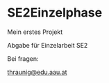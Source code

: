 # SE2Einzelphase
Mein erstes Projekt


Abgabe für Einzelarbeit SE2

Bei fragen:

thraunig@edu.aau.at
